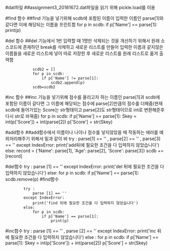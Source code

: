 #dat파일
##assignment3_20181672.dat파일을 읽기 위해 pickle.load를 이용             


#find 함수
##find 기능을 넣기위해 scdb에 포함된 이름이  입력한 이름인 parse[1]와 같다면 이에 해당되는 이름을 프린트함
                for p in scdb:
                    if p['Name'] == parse[1]:
                        print(p)

#del 함수
##del 기능에서 1번 입력할 때 1명만 삭제되는 것을 개선하기 위해서 원래 소스코드에 존재하던 break를 삭제하고 새로운 리스트를 만들어 입력한 이름과 같지않은 이름들을 새로운 리스트에 넣어 따로 저장한 후 새로운 리스트를 원래 리스트로 옮겨 출력함

                scdb2 = []
                for p in scdb:
                    if p['Name'] != parse[1]:
                        scdb2.append(p)
                scdb=scdb2

#inc 함수
##inc 기능을 넣기위해 점수를 올리고자 하는 이름인 parse[1]과 scdb에 포함된 이름이 같다면 그 이름에 해당되는 점수에 parse[2]만큼의 점수를 더해줌(현재 scdb에 들어가있는 Score는 str형태이고 parse[2]도 str형태이므로 int로 변환해준후 다시 str로 바꿔줌)
                for p in scdb:
                    if p['Name'] == parse[1]:
                        Skey = int(p['Score']) + int(parse[2])
                        p['Score'] = str(Skey)

#add함수
##add함수에서 이름이나 나이나 점수를 넣지않았을 때 작동하는 에러를 예외처리해주기 위해서 밑과 같이 바
            try :
                parse[1] == '' , parse[2] == '' , parse[3] == ''
            except IndexError:
                print('add뒤에 필요한 조건을 다 입력하지 않았습니다')
            else:
                record = {'Name': parse[1], 'Age': parse[2], 'Score': parse[3]}
                scdb += [record]


#del함수
            try :
                parse [1] == ''
            except IndexError:
                print('del 뒤에 필요한 조건을 다 입력하지 않았습니다')
            else:
                for p in scdb:
                    if p['Name'] == parse[1]:
                        scdb.remove(p)
#find함수

            try :
                parse [1] == ''
            except IndexError:
                print('find 뒤에 필요한 조건을 다 입력하지 않았습니다')
            else:
                for p in scdb:
                    if p['Name'] == parse[1]:
                        print(p)

#inc함수
            try :
                parse [1] == '' , parse [2] == ''
            except IndexError:
                print('inc 뒤에 필요한 조건을 다 입력하지 않았습니다')
            else :
                for p in scdb:
                    if p['Name'] == parse[1]:
                        Skey = int(p['Score']) + int(parse[2])
                        p['Score'] = str(Skey)


